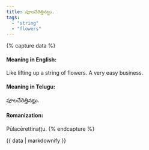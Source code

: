 ```yaml
---
title: పూలచేరెత్తినట్టు.
tags:
  - "string"
  - "flowers"
---
```


{% capture data %}
#### Meaning in English:
Like lifting up a string of flowers.
A very easy business.

#### Meaning in Telugu:
పూలచేరెత్తినట్టు.

#### Romanization:
Pūlacērettinaṭṭu.
{% endcapture %}

{{ data | markdownify }}

